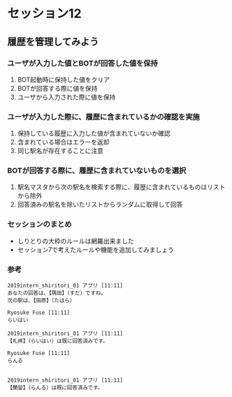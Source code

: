 # セッション12
## 履歴を管理してみよう

### ユーザが入力した値とBOTが回答した値を保持
1. BOT起動時に保持した値をクリア
2. BOTが回答する際に値を保持
3. ユーザから入力された際に値を保持

### ユーザが入力した際に、履歴に含まれているかの確認を実施
1. 保持している履歴に入力した値が含まれていないか確認
2. 含まれている場合はエラーを返却
3. 同じ駅名が存在することに注意

### BOTが回答する際に、履歴に含まれていないものを選択
1. 駅名マスタから次の駅名を検索する際に、履歴に含まれているものはリストから除外
2. 回答済みの駅名を除いたリストからランダムに取得して回答

### セッションのまとめ
- しりとりの大枠のルールは網羅出来ました
- セッション7で考えたルールや機能を追加してみましょう

### 参考

```
2019intern_shiritori_01 アプリ [11:11]
あなたの回答は、【隅田】（すだ）ですね。
次の駅は、【田原】（たはら）

Ryosuke Fuse [11:11]
らいはい

2019intern_shiritori_01 アプリ [11:11]
【礼拝】（らいはい）は既に回答済みです。

Ryosuke Fuse [11:11]
らんる


2019intern_shiritori_01 アプリ [11:11]
【蘭留】（らんる）は既に回答済みです。
```

